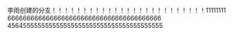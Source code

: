 李雨创建的分支！！！！！！！！！！！！！！！！！！！！！！！！！11111111
6666666666666666666666666666666666666666
456455555555555555555555555555555555555555
